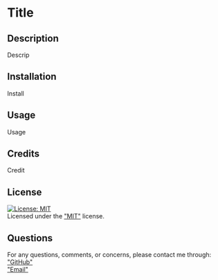 
  # Title     
         
  ## Description    
  Descrip    
      
  ## Installation    
  Install    
      
  ## Usage    
  Usage   
      
  ## Credits   
  Credit    
           
  ## License    
  [![License: MIT](https://img.shields.io/badge/License-MIT-yellow.svg)](https://opensource.org/licenses/MIT)   
  Licensed under the ["MIT"](https://opensource.org/licenses/MIT) license.    
     
  ## Questions   
  For any questions, comments, or concerns, please contact me through:   
  ["GitHub"](http://www.github.com/kylemoely)  
  ["Email"](mailto:kylemoely@gmail.com)

